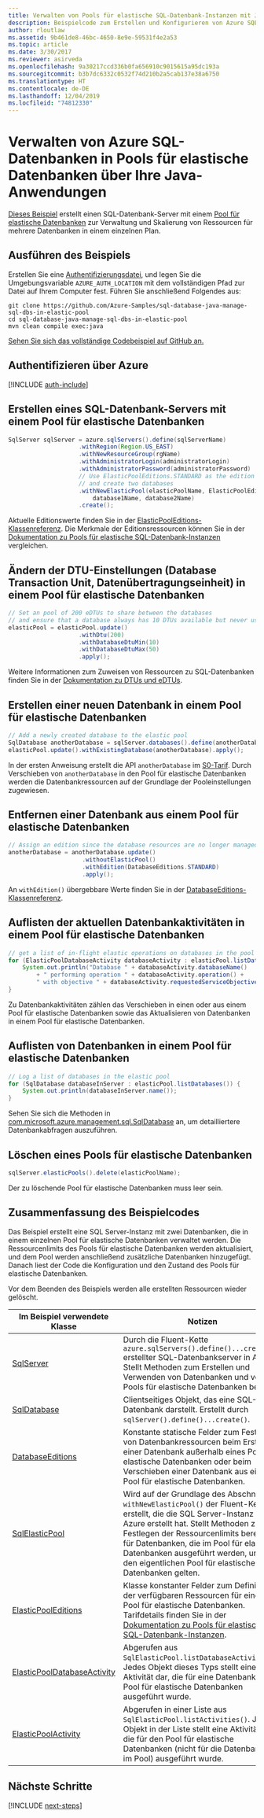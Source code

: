 ```yaml
---
title: Verwalten von Pools für elastische SQL-Datenbank-Instanzen mit Java | Microsoft-Dokumentation
description: Beispielcode zum Erstellen und Konfigurieren von Azure SQL-Datenbanken mithilfe des Azure SDKs für Java
author: rloutlaw
ms.assetid: 9b461de8-46bc-4650-8e9e-59531f4e2a53
ms.topic: article
ms.date: 3/30/2017
ms.reviewer: asirveda
ms.openlocfilehash: 9a30217ccd336b0fa656910c9015615a95dc193a
ms.sourcegitcommit: b3b7dc6332c0532f74d210b2a5cab137e38a6750
ms.translationtype: HT
ms.contentlocale: de-DE
ms.lasthandoff: 12/04/2019
ms.locfileid: "74812330"
---
```

# <a name="manage-azure-sql-databases-in-elastic-pools-from-your-java-applications"></a>Verwalten von Azure SQL-Datenbanken in Pools für elastische Datenbanken über Ihre Java-Anwendungen

[Dieses Beispiel](https://github.com/Azure-Samples/sql-database-java-manage-sql-dbs-in-elastic-pool) erstellt einen SQL-Datenbank-Server mit einem [Pool für elastische Datenbanken](https://docs.microsoft.com/azure/sql-database/sql-database-elastic-pool) zur Verwaltung und Skalierung von Ressourcen für mehrere Datenbanken in einem einzelnen Plan.

## <a name="run-the-sample"></a>Ausführen des Beispiels

Erstellen Sie eine [Authentifizierungsdatei](https://github.com/Azure/azure-sdk-for-java/blob/master/AUTH.md), und legen Sie die Umgebungsvariable `AZURE_AUTH_LOCATION` mit dem vollständigen Pfad zur Datei auf Ihrem Computer fest. Führen Sie anschließend Folgendes aus:

```
git clone https://github.com/Azure-Samples/sql-database-java-manage-sql-dbs-in-elastic-pool
cd sql-database-java-manage-sql-dbs-in-elastic-pool
mvn clean compile exec:java
```

[Sehen Sie sich das vollständige Codebeispiel auf GitHub an.](https://github.com/Azure-Samples/sql-database-java-manage-sql-dbs-in-elastic-pool)

## <a name="authenticate-with-azure"></a>Authentifizieren über Azure

[!INCLUDE [auth-include](includes/java-auth-include.md)]

## <a name="create-a-sql-database-server-with-an-elastic-pool"></a>Erstellen eines SQL-Datenbank-Servers mit einem Pool für elastische Datenbanken

```java
SqlServer sqlServer = azure.sqlServers().define(sqlServerName)
                    .withRegion(Region.US_EAST)
                    .withNewResourceGroup(rgName)
                    .withAdministratorLogin(administratorLogin)
                    .withAdministratorPassword(administratorPassword)
                    // Use ElasticPoolEditions.STANDARD as the edition
                    // and create two databases
                    .withNewElasticPool(elasticPoolName, ElasticPoolEditions.STANDARD, 
                        database1Name, database2Name)
                    .create();
```

Aktuelle Editionswerte finden Sie in der [ElasticPoolEditions-Klassenreferenz](https://docs.microsoft.com/java/api/com.microsoft.azure.management.sql._elastic_pool_editions). Die Merkmale der Editionsressourcen können Sie in der [Dokumentation zu Pools für elastische SQL-Datenbank-Instanzen](https://docs.microsoft.com/azure/sql-database/sql-database-elastic-pool) vergleichen. 

## <a name="change-database-transaction-unit-dtu-settings-in-an-elastic-pool"></a>Ändern der DTU-Einstellungen (Database Transaction Unit, Datenübertragungseinheit) in einem Pool für elastische Datenbanken

```java
// Set an pool of 200 eDTUs to share between the databases
// and ensure that a database always has 10 DTUs available but never uses more than 50
elasticPool = elasticPool.update()
                    .withDtu(200)
                    .withDatabaseDtuMin(10)
                    .withDatabaseDtuMax(50)
                    .apply();
```

Weitere Informationen zum Zuweisen von Ressourcen zu SQL-Datenbanken finden Sie in der [Dokumentation zu DTUs und eDTUs](https://docs.microsoft.com/azure/sql-database/sql-database-what-is-a-dtu).

## <a name="create-a-new-database-and-add-it-to-an-elastic-pool"></a>Erstellen einer neuen Datenbank in einem Pool für elastische Datenbanken

```java
// Add a newly created database to the elastic pool
SqlDatabase anotherDatabase = sqlServer.databases().define(anotherDatabaseName).create();
elasticPool.update().withExistingDatabase(anotherDatabase).apply();            
```

In der ersten Anweisung erstellt die API `anotherDatabase` im [S0-Tarif](https://docs.microsoft.com/azure/sql-database/sql-database-service-tiers). Durch Verschieben von `anotherDatabase` in den Pool für elastische Datenbanken werden die Datenbankressourcen auf der Grundlage der Pooleinstellungen zugewiesen.

## <a name="remove-a-database-from-an-elastic-pool"></a>Entfernen einer Datenbank aus einem Pool für elastische Datenbanken
```java
// Assign an edition since the database resources are no longer managed in the pool 
anotherDatabase = anotherDatabase.update()
                     .withoutElasticPool()
                     .withEdition(DatabaseEditions.STANDARD)
                     .apply();
```

An `withEdition()` übergebbare Werte finden Sie in der [DatabaseEditions-Klassenreferenz](https://docs.microsoft.com/java/api/com.microsoft.azure.management.sql._database_editions).

## <a name="list-current-database-activities-in-an-elastic-pool"></a>Auflisten der aktuellen Datenbankaktivitäten in einem Pool für elastische Datenbanken
```java
// get a list of in-flight elastic operations on databases in the pool and log them 
for (ElasticPoolDatabaseActivity databaseActivity : elasticPool.listDatabaseActivities()) {
    System.out.println("Database " + databaseActivity.databaseName() 
        + " performing operation " + databaseActivity.operation() + 
        " with objective " + databaseActivity.requestedServiceObjective());
}
```

Zu Datenbankaktivitäten zählen das Verschieben in einen oder aus einem Pool für elastische Datenbanken sowie das Aktualisieren von Datenbanken in einem Pool für elastische Datenbanken.


## <a name="list-databases-in-an-elastic-pool"></a>Auflisten von Datenbanken in einem Pool für elastische Datenbanken
```java
// Log a list of databases in the elastic pool 
for (SqlDatabase databaseInServer : elasticPool.listDatabases()) {
    System.out.println(databaseInServer.name());
}
```

Sehen Sie sich die Methoden in [com.microsoft.azure.management.sql.SqlDatabase](https://docs.microsoft.com/java/api/com.microsoft.azure.management.sql._sql_database) an, um detailliertere Datenbankabfragen auszuführen.

## <a name="delete-an-elastic-pool"></a>Löschen eines Pools für elastische Datenbanken
```java
sqlServer.elasticPools().delete(elasticPoolName);
```

Der zu löschende Pool für elastische Datenbanken muss leer sein.

## <a name="sample-code-summary"></a>Zusammenfassung des Beispielcodes

Das Beispiel erstellt eine SQL Server-Instanz mit zwei Datenbanken, die in einem einzelnen Pool für elastische Datenbanken verwaltet werden. Die Ressourcenlimits des Pools für elastische Datenbanken werden aktualisiert, und dem Pool werden anschließend zusätzliche Datenbanken hinzugefügt. Danach liest der Code die Konfiguration und den Zustand des Pools für elastische Datenbanken. 

Vor dem Beenden des Beispiels werden alle erstellten Ressourcen wieder gelöscht.

| Im Beispiel verwendete Klasse | Notizen |
|-------|-------|
| [SqlServer](https://docs.microsoft.com/java/api/com.microsoft.azure.management.sql._sql_server) | Durch die Fluent-Kette `azure.sqlServers().define()...create()` erstellter SQL-Datenbankserver in Azure. Stellt Methoden zum Erstellen und Verwenden von Datenbanken und von Pools für elastische Datenbanken bereit. 
| [SqlDatabase](https://docs.microsoft.com/java/api/com.microsoft.azure.management.sql._sql_database) | Clientseitiges Objekt, das eine SQL-Datenbank darstellt. Erstellt durch `sqlServer().define()...create()`. 
| [DatabaseEditions](https://docs.microsoft.com/java/api/com.microsoft.azure.management.sql._database_editions) | Konstante statische Felder zum Festlegen von Datenbankressourcen beim Erstellen einer Datenbank außerhalb eines Pools für elastische Datenbanken oder beim Verschieben einer Datenbank aus einem Pool für elastische Datenbanken.  
| [SqlElasticPool](https://docs.microsoft.com/java/api/com.microsoft.azure.management.sql._sql_elastic_pool) | Wird auf der Grundlage des Abschnitts `withNewElasticPool()` der Fluent-Kette erstellt, die die SQL Server-Instanz in Azure erstellt hat. Stellt Methoden zum Festlegen der Ressourcenlimits bereit, die für Datenbanken, die im Pool für elastische Datenbanken ausgeführt werden, und für den eigentlichen Pool für elastische Datenbanken gelten. 
| [ElasticPoolEditions](https://docs.microsoft.com/java/api/com.microsoft.azure.management.sql._elastic_pool_editions) | Klasse konstanter Felder zum Definieren der verfügbaren Ressourcen für einen Pool für elastische Datenbanken. Tarifdetails finden Sie in der [Dokumentation zu Pools für elastische SQL-Datenbank-Instanzen](https://docs.microsoft.com/azure/sql-database/sql-database-elastic-pool). 
| [ElasticPoolDatabaseActivity](https://docs.microsoft.com/java/api/com.microsoft.azure.management.sql._elastic_pool_database_activity) | Abgerufen aus `SqlElasticPool.listDatabaseActivities()`. Jedes Objekt dieses Typs stellt eine Aktivität dar, die für eine Datenbank im Pool für elastische Datenbanken ausgeführt wurde.
| [ElasticPoolActivity](https://docs.microsoft.com/java/api/com.microsoft.azure.management.sql._elastic_pool_activity) | Abgerufen in einer Liste aus `SqlElasticPool.listActivities()`. Jedes Objekt in der Liste stellt eine Aktivität dar, die für den Pool für elastische Datenbanken (nicht für die Datenbanken im Pool) ausgeführt wurde.

## <a name="next-steps"></a>Nächste Schritte

[!INCLUDE [next-steps](includes/java-next-steps.md)]